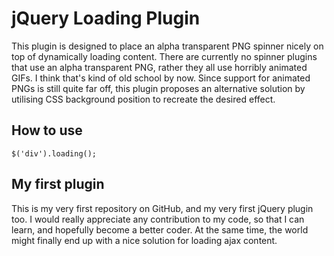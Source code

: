 # jQuery Loading Plugin

This plugin is designed to place an alpha transparent PNG spinner nicely on top of dynamically loading content. There are currently no spinner plugins that use an alpha transparent PNG, rather they all use horribly animated GIFs. I think that's kind of old school by now. Since support for animated PNGs is still quite far off, this plugin proposes an alternative solution by utilising CSS background position to recreate the desired effect.

## How to use

`$('div').loading();`

## My first plugin

This is my very first repository on GitHub, and my very first jQuery plugin too. I would really appreciate any contribution to my code, so that I can learn, and hopefully become a better coder. At the same time, the world might finally end up with a nice solution for loading ajax content.